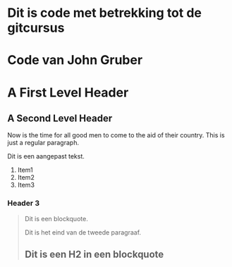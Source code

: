 # Dit is code met betrekking tot de gitcursus
# Code van John Gruber

A First Level Header
====================

A Second Level Header
---------------------

Now is the time for all good men to come to
the aid of their country. This is just a
regular paragraph.

Dit is een aangepast tekst.

1.  Item1
2.  Item2
3.  Item3

### Header 3

> Dit is een blockquote.
> 
> Dit is het eind van de tweede paragraaf.
>
> ## Dit is een H2 in een blockquote
